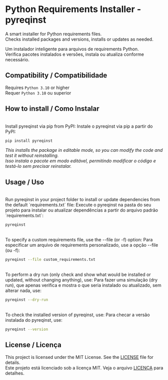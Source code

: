 # Python Requirements Installer - pyreqinst

A smart installer for Python requirements files.  
Checks installed packages and versions, installs or updates as needed.

Um instalador inteligente para arquivos de requirements Python.  
Verifica pacotes instalados e versões, instala ou atualiza conforme necessário.

## Compatibility / Compatibilidade

Requires `Python 3.10` or higher  
Requer `Python 3.10` ou superior

## How to install / Como Instalar
<br>
Install pyreqinst via pip from PyPI:  
Instale o pyreqinst via pip a partir do PyPI:

```bash
pip install pyreqinst
```

_This installs the package in editable mode, so you can modify the code and test it without reinstalling._    
_Isso instala o pacote em modo editável, permitindo modificar o código e testá-lo sem precisar reinstalar._
<br>

## Usage / Uso
<br>
Run pyreqinst in your project folder to install or update dependencies from the default `requirements.txt` file:  
Execute o pyreqinst na pasta do seu projeto para instalar ou atualizar dependências a partir do arquivo padrão `requirements.txt`:

```bash
pyreqinst
```  
<br>
To specify a custom requirements file, use the --file (or -f) option:  
Para especificar um arquivo de requirements personalizado, use a opção --file (ou -f):

```bash
pyreqinst --file custom_requirements.txt
```
<br>
To perform a dry run (only check and show what would be installed or updated, without changing anything), use:  
Para fazer uma simulação (dry run), que apenas verifica e mostra o que seria instalado ou atualizado, sem alterar nada, use:

```bash
pyreqinst --dry-run
```
<br>
To check the installed version of pyreqinst, use:  
Para checar a versão instalada do pyreqinst, use:

```bash
pyreqinst --version
```


## License / Licença

This project is licensed under the MIT License. See the [LICENSE](LICENSE) file for details.  
Este projeto está licenciado sob a licença MIT. Veja o arquivo [LICENÇA](LICENSE) para detalhes.